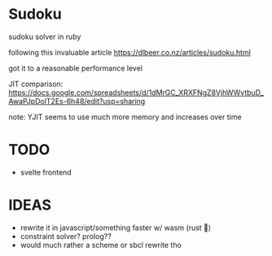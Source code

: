 # Sudoku
sudoku solver in ruby

following this invaluable article https://dlbeer.co.nz/articles/sudoku.html

got it to a reasonable performance level

JIT comparison: https://docs.google.com/spreadsheets/d/1dMrGC_XRXFNgZ8VjhWWvtbuD_AwaPJpDolT2Es-6h48/edit?usp=sharing

note: YJIT seems to use much more memory and increases over time

# TODO
* svelte frontend

# IDEAS
* rewrite it in javascript/something faster w/ wasm (rust :eyes:)
* constraint solver? prolog??
* would much rather a scheme or sbcl rewrite tho
